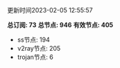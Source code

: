 更新时间2023-02-05 12:55:57

**总订阅: 73**
**总节点: 946**
**有效节点: 405**
- ss节点: 194
- v2ray节点: 205
- trojan节点: 6
